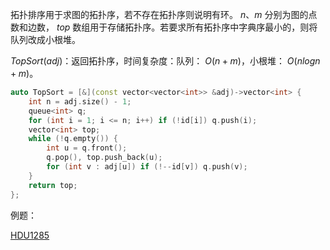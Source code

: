 拓扑排序用于求图的拓扑序，若不存在拓扑序则说明有环。 $n、m$ 分别为图的点数和边数， $top$ 数组用于存储拓扑序。若要求所有拓扑序中字典序最小的，则将队列改成小根堆。

$TopSort(adj)$：返回拓扑序，时间复杂度：队列： $O(n+m)$，小根堆： $O(nlogn+m)$。

```c++
auto TopSort = [&](const vector<vector<int>> &adj)->vector<int> {
    int n = adj.size() - 1;
    queue<int> q;
    for (int i = 1; i <= n; i++) if (!id[i]) q.push(i);
    vector<int> top;
    while (!q.empty()) {
        int u = q.front();
        q.pop(), top.push_back(u);
        for (int v : adj[u]) if (!--id[v]) q.push(v);
    }
    return top;
};
```

例题：

[HDU1285](http://acm.hdu.edu.cn/showproblem.php?pid=1285)
